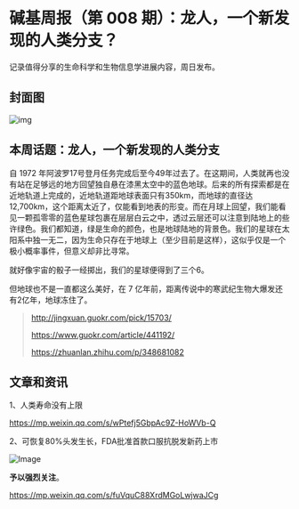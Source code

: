 # 碱基周报（第 008 期）：龙人，一个新发现的人类分支？

记录值得分享的生命科学和生物信息学进展内容，周日发布。

## 封面图
![img](https://static.fungenomics.com/images/2021/07/906b72ee1b21488cb04fb69783d0d2dc.jpeg)

## 本周话题：龙人，一个新发现的人类分支

自 1972 年阿波罗17号登月任务完成后至今49年过去了。在这期间，人类就再也没有站在足够远的地方回望独自悬在漆黑太空中的蓝色地球。后来的所有探索都是在近地轨道上完成的，近地轨道距地球表面只有350km，而地球的直径达 12,700km，这个距离太近了，仅能看到地表的形变。而在月球上回望，我们能看见一颗孤零零的蓝色星球包裹在层层白云之中，透过云层还可以注意到陆地上的些许绿色。我们都知道，绿是生命的颜色，也是地球陆地的背景色。我们的星球在太阳系中独一无二，因为生命只存在于地球上（至少目前是这样），这似乎仅是一个极小概率事件，但意义却非比寻常。

就好像宇宙的骰子一经掷出，我们的星球便得到了三个6。

但地球也不是一直都这么美好，在 7 亿年前，距离传说中的寒武纪生物大爆发还有2亿年，地球冻住了。

> http://jingxuan.guokr.com/pick/15703/
>
> https://www.guokr.com/article/441192/
>
> https://zhuanlan.zhihu.com/p/348681082
> 

## 文章和资讯

1、人类寿命没有上限

https://mp.weixin.qq.com/s/wPtefj5GbpAc9Z-HoWVb-Q

2、可恢复80%头发生长，FDA批准首款口服抗脱发新药上市

![Image](https://static.fungenomics.com/images/2022/06/640-20220615140335331.jpeg)

**予以强烈关注**。

https://mp.weixin.qq.com/s/fuVquC88XrdMGoLwjwaJCg